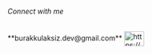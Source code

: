 <h6 align="left">Connect with me</h6>
<p align="left">
**burakkulaksiz.dev@gmail.com**
<a href="https://www.linkedin.com/in/kulaksiz/" target="blank"><img align="center" src="https://raw.githubusercontent.com/rahuldkjain/github-profile-readme-generator/master/src/images/icons/Social/linked-in-alt.svg" alt="https://www.linkedin.com/in/kulaksiz/" height="30" width="40" /></a>
</p>
